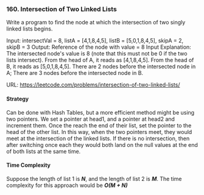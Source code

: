 ### 160. Intersection of Two Linked Lists
Write a program to find the node at which the intersection of two singly linked lists begins.

Input: intersectVal = 8, listA = [4,1,8,4,5], listB = [5,0,1,8,4,5], skipA = 2, skipB = 3
Output: Reference of the node with value = 8
Input Explanation: The intersected node's value is 8 (note that this must not be 0 if the two lists intersect). From the head of A, it reads as [4,1,8,4,5]. From the head of B, it reads as [5,0,1,8,4,5]. There are 2 nodes before the intersected node in A; There are 3 nodes before the intersected node in B.

URL: https://leetcode.com/problems/intersection-of-two-linked-lists/

#### Strategy
Can be done with Hash Tables, but a more efficient method might be using two pointers. We set a pointer at head1, and a pointer at head2 and increment them. Once the reach the end of their list, set the pointer to the head of the other list. In this way, when the two pointers meet, they would meet at the intersection of the linked lists. If there is no intersection, then after switching once each they would both land on the null values at the end of both lists at the same time. 

#### Time Complexity
Suppose the length of list 1 is ***N***, and the length of list 2 is ***M***. The time complexity for this approach would be ***O(M + N)***